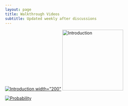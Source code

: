 ```yaml
---
layout: page
title: Walkthrough Videos 
subtitle: Updated weekly after discussions
---
```


[![Introduction](https://www.w3resource.com/w3r_images/linear-algebra-image.svg) width="200"](https://youtu.be/Z9gJpfaKb1s "Probability")
<img src="https://www.w3resource.com/w3r_images/linear-algebra-image.svg" alt="Introduction" width="200"/>

[![Probability](https://dr282zn36sxxg.cloudfront.net/datastreams/f-d%3A377bbe295a45e3297905f2e4c08feb9acb6e7b5e7d5b0c8622072842%2BCOVER_PAGE%2BCOVER_PAGE.1)](https://youtu.be/Z9gJpfaKb1s "Probability")




